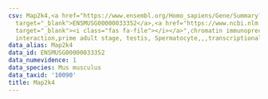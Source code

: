 ```yaml
---
csv: Map2k4,<a href="https://www.ensembl.org/Homo_sapiens/Gene/Summary?db=core;g=ENSMUSG00000033352"
  target="_blank">ENSMUSG00000033352</a>,<a href="https://www.ncbi.nlm.nih.gov/pubmed/25450459"
  target="_blank"><i class="fas fa-file"></i></a>",chromatin immunoprecipitation assay,direct
  interaction,prime adult stage, testis, Spermatocyte,,,transcriptional regulation,
data_alias: Map2k4
data_id: ENSMUSG00000033352
data_numevidence: 1
data_species: Mus musculus
data_taxid: '10090'
title: Map2k4
---
```

